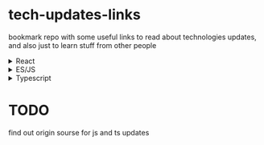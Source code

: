 # tech-updates-links
bookmark repo with some useful links to read about technologies updates, and also just to learn stuff from other people



<details>
  <summary>React</summary>
  
  hello React
  
  
</details>

<details>
  <summary>ES/JS</summary>
  
  hello ES
  
  
</details>

<details>
  <summary>Typescript</summary>
  
  hello TS
  
  
</details>


# TODO

find out origin sourse for js and ts updates

